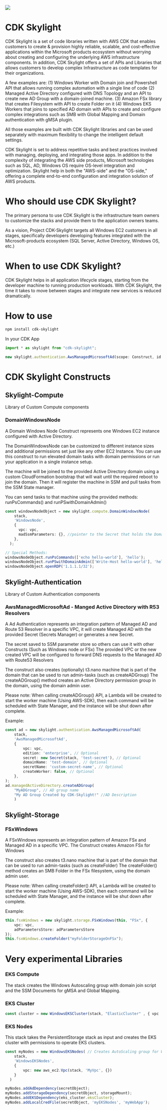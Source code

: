 ![](https://img.shields.io/badge/CDK%20Skylight-Developer%20Preview-orange.svg?style=for-the-badge)

# CDK Skylight

CDK Skylight is a set of code libraries written with AWS CDK that enables customers to create & provision highly reliable, scalable, and cost-effective applications within the Microsoft products ecosystem without worrying about creating and configuring the underlying AWS infrastructure components. In addition, CDK Skylight offers a set of APIs and Libraries that allows customers to develop complex Infrastructure as code templates for their organizations.

A few examples are: (1) Windows Worker with Domain join and Powershell API that allows running complex automation with a single line of code (2) Managed Active Directory configured with DNS Topology and an API to create new AD Group with a domain-joined machine. (3) Amazon FSx library that creates Filesystem with API to create Folder on it (4) Windows EKS Workers that joins to specified AD domain with APIs to create and configure complex integrations such as SMB with Global Mapping and Domain authentication with gMSA plugin.

All those examples are built with CDK Skylight libraries and can be used separately with maximum flexibility to change the intelligent default settings.

CDK Skylight is set to address repetitive tasks and best practices involved with managing, deploying, and integrating those apps. In addition to the complexity of integrating the AWS side products, Microsoft technologies such as SQL, AD, Windows OS require OS-level integration and optimization. Skylight help in both the "AWS-side" and the "OS-side," offering a complete end-to-end configuration and integration solution of AWS products.

# Who should use CDK Skylight?

The primary persona to use CDK Skylight is the infrastructure team owners to customize the stacks and provide them to the application owners teams.

As a vision, Project CDK-Skylight targets all Windows EC2 customers in all stages, specifically developers developing features integrated with the Microsoft-products ecosystem (SQL Server, Active Directory, Windows OS, etc.)

# When to use CDK Skylight?

CDK Skylight helps in all application lifecycle stages, starting from the developer machine to running production workloads. With CDK Skylight, the time it takes to move between stages and integrate new services is reduced dramatically.

# How to use

```bash
npm install cdk-skylight
```

In your CDK App

```typescript
import * as skylight from "cdk-skylight";

new skylight.authentication.AwsManagedMicrosoftAd(scope: Construct, id: string, props: IAwsManagedMicrosoftAdProps)

```

# CDK Skylight Constructs

## Skylight-Compute

Library of Custom Compute components

### DomainWindowsNode

A Domain Windows Node Construct represents one Windows EC2 instance configured with Active Directory.

The DomainWindowsNode can be customized to different instance sizes and additional permissions set just like any other EC2 Instance.
You can use this construct to run elevated domain tasks with domain permissions or run your application in a single instance setup.

The machine will be joined to the provided Active Directory domain using a custom CloudFormation bootstrap that will wait until the required reboot to join the domain. Then it will register the machine in SSM and pull tasks from the SSM State manager.

You can send tasks to that machine using the provided methods: runPsCommands() and runPSwithDomainAdmin()

```typescript
const windowsNodeObject = new skylight.compute.DomainWindowsNode(
    stack,
    'WindowsNode',
    {
      vpc: vpc,
      madSsmParameters: {}, //pointer to the Secret that holds the Domain Admin username and password
    },
  );

// Special Methods:
windowsNodeObject.runPsCommands(['echo hello-world'], 'hello');
windowsNodeObject.runPSwithDomainAdmin(['Write-Host hello-world'], 'hello-withPS');
windowsNodeObject.openRDP('1.1.1.1/32');

```

## Skylight-Authentication

Library of Custom Authentication components

### **AwsManagedMicrosoftAd** - Manged Active Directory with R53 Resolvers

A Ad Authentication represents an integration pattern of Managed AD and Route 53 Resolver in a specific VPC, it will create Managed AD with the provided Secret (Secrets Manager) or generates a new Secret.

The secret saved to SSM parameter store so others can use it with other Constructs (Such as Windows node or FSx)
The provided VPC or the new created VPC will be configured to forward DNS requests to the Managed AD with Route53 Resolvers

The construct also creates (optionally) t3.nano machine that is part of the domain that can be used to run admin-tasks (such as createADGroup)
The createADGroup() method creates an Active Directory permission group in the domain, using the domain admin user.

Please note: When calling createADGroup() API, a Lambda will be created to start the worker machine (Using AWS-SDK),
then each command will be scheduled with State Manager, and the instance will be shut down after complete.

Example:

```typescript
const ad = new skylight.authentication.AwsManagedMicrosoftAd(
	stack,
	'AwsManagedMicrosoftAd',
	{
		vpc: vpc,
		edition: 'enterprise', // Optional
		secret: new Secret(stack, 'test-secret'), // Optional
		domainName: 'test-domain', // Optional
		secretName: 'custom-secret-name', // Optional
		createWorker: false, // Optional
	},
);
ad.managedActiveDirectory.createADGroup(
	"MyADGroup", // AD group name
	"My AD Group Created by CDK-Skylight!" //AD Description
	)
```

## Skylight-Storage

### FSxWindows

A FSxWindows represents an integration pattern of Amazon FSx and Managed AD in a specific VPC.
The Construct creates Amazon FSx for Windows

The construct also creates t3.nano machine that is part of the domain that can be used to run admin-tasks (such as createFolder)
The createFolder() method creates an SMB Folder in the FSx filesystem, using the domain admin user.

Please note: When calling createFolder() API, a Lambda will be created to start the worker machine (Using AWS-SDK), then each command will be scheduled with State Manager, and the instance will be shut down after complete.

Example:

```typescript
this.fsxWindows = new skylight.storage.FSxWindows(this, "FSx", {
	vpc: vpc,
	adParametersStore: adParametersStore
});
this.fsxWindows.createFolder("myFolderStorageOnFSx");
```

# Very experimental Libraries

### EKS Compute

The stack creates the Windows Autoscaling group with domain join script and the SSM Documents for gMSA and Global Mapping.

### EKS Cluster

```typescript
const cluster = new WindowsEKSCluster(stack, "ElasticCluster" , { vpc : new aws_ec2.Vpc(stack, 'MyVpc', {})}) // Creates EKS Cluster with Windows support
```

### EKS Nodes

This stack takes the PersistentStorage stack as input and creates the EKS cluster with permissions to operate EKS clusters.

```typescript
const myNodes = new WindowsEKSNodes( // Creates AutoScaling group for Windows Support
    stack,
    'WindowsEKSNodes',
    {
		vpc: new aws_ec2.Vpc(stack, 'MyVpc', {})
	}
  )

myNodes.addAdDependency(secretObject);
myNodes.addStorageDependency(secretObject, storageMount);
myNodes.addEKSDependency(eks_cluster.eksCluster);
myNodes.addLocalCredFile(secretObject, 'myEKSNodes', 'myWebApp');
```
